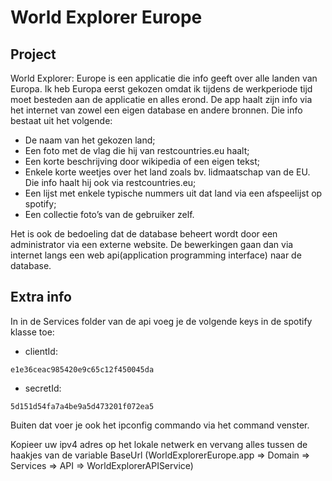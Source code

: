 # World Explorer Europe

## Project
World Explorer: Europe is een applicatie die info geeft over alle landen van Europa. Ik heb Europa eerst gekozen omdat ik tijdens de werkperiode tijd moet besteden aan de applicatie en alles erond. De app haalt zijn info via het internet van zowel een eigen database en andere bronnen. Die info bestaat uit het volgende:

-	De naam van het gekozen land;
-	Een foto met de vlag die hij van restcountries.eu haalt;
-	Een korte beschrijving door wikipedia of een eigen tekst;
-	Enkele korte weetjes over het land zoals bv. lidmaatschap van de EU. Die info haalt hij ook via restcountries.eu;
-	Een lijst met enkele typische nummers uit dat land via een afspeelijst op spotify;
-	Een collectie foto’s van de gebruiker zelf.

Het is ook de bedoeling dat de database beheert wordt door een administrator via een externe website. De bewerkingen gaan dan via internet langs een web api(application programming interface) naar de database. 

## Extra info

In in de Services folder van de api voeg je de volgende keys in de spotify klasse toe:

- clientId:
```
e1e36ceac985420e9c65c12f450045da
```

- secretId:
```
5d151d54fa7a4be9a5d473201f072ea5
```

Buiten dat voer je ook het ipconfig commando via het command venster.

Kopieer uw ipv4 adres op het lokale netwerk en vervang alles tussen de haakjes van de variable BaseUrl (WorldExplorerEurope.app => Domain => Services => API => WorldExplorerAPIService)
